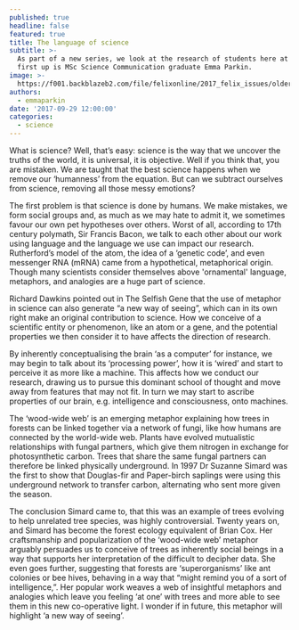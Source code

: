 ```yaml
---
published: true
headline: false
featured: true
title: The language of science
subtitle: >-
  As part of a new series, we look at the research of students here at Imperial,
  first up is MSc Science Communication graduate Emma Parkin. 
image: >-
  https://f001.backblazeb2.com/file/felixonline/2017_felix_issues/older_issues/1669_science_wood.jpg
authors:
  - emmaparkin
date: '2017-09-29 12:00:00'
categories:
  - science
---
```

What is science? Well, that’s easy: science is the way that we uncover the truths of the world, it is universal, it is objective. Well if you think that, you are mistaken. We are taught that the best science happens when we remove our ‘humanness’ from the equation. But can we subtract ourselves from science, removing all those messy emotions? 

The first problem is that science is done by humans. We make mistakes, we form social groups and, as much as we may hate to admit it, we sometimes favour our own pet hypotheses over others. Worst of all, according to 17th century polymath, Sir Francis Bacon, we talk to each other about our work using language and the language we use can impact our research. 
Rutherford’s model of the atom, the idea of a ‘genetic code’, and even messenger RNA (mRNA) came from a hypothetical, metaphorical origin. Though many scientists consider themselves above 'ornamental' language, metaphors, and analogies are a huge part of science.

Richard Dawkins pointed out in The Selfish Gene that the use of metaphor in science can also generate “a new way of seeing”, which can in its own right make an original contribution to science. How we conceive of a scientific entity or phenomenon, like an atom or a gene, and the potential properties we then consider it to have affects the direction of research. 

By inherently conceptualising the brain ‘as a computer’ for instance, we may begin to talk about its ‘processing power’, how it is ‘wired’ and start to perceive it as more like a machine. This affects how we conduct our research, drawing us to pursue this dominant school of thought and move away from features that may not  fit. In turn we may start to ascribe properties of our brain, e.g. intelligence and consciousness, onto machines. 

The ‘wood-wide web’  is an emerging metaphor explaining how trees in forests can be linked together via a network of fungi, like how humans are connected by the world-wide web. Plants have evolved mutualistic relationships with fungal partners, which give them nitrogen in exchange for photosynthetic carbon. Trees that share the same fungal partners can therefore be linked physically underground. In 1997 Dr Suzanne Simard was the first to show that Douglas-fir and Paper-birch saplings were using this underground network to transfer carbon, alternating who sent more given the season. 

The conclusion Simard came to, that this was an example of trees evolving to help unrelated tree species, was highly controversial. Twenty years on, and  Simard has become the forest ecology equivalent of Brian Cox. Her craftsmanship and popularization of the ‘wood-wide  web’ metaphor arguably persuades us to conceive of trees as inherently social beings in a way  that supports her interpretation of the difficult to decipher data. She even goes further, suggesting that forests are ‘superorganisms’ like ant colonies or bee hives, behaving in a way that “might remind you of a sort of intelligence,”. Her popular work weaves a web of insightful metaphors and analogies which leave you feeling ‘at one’ with trees and more able to see them in this new co-operative light. I wonder if in future, this metaphor will highlight ‘a new way of seeing’.